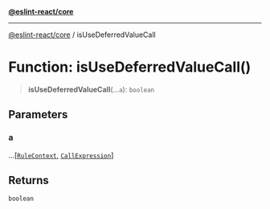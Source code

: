 [**@eslint-react/core**](../README.md)

***

[@eslint-react/core](../README.md) / isUseDeferredValueCall

# Function: isUseDeferredValueCall()

> **isUseDeferredValueCall**(...`a`): `boolean`

## Parameters

### a

...\[[`RuleContext`](../-internal-/type-aliases/RuleContext.md), [`CallExpression`](../-internal-/interfaces/CallExpression.md)\]

## Returns

`boolean`
